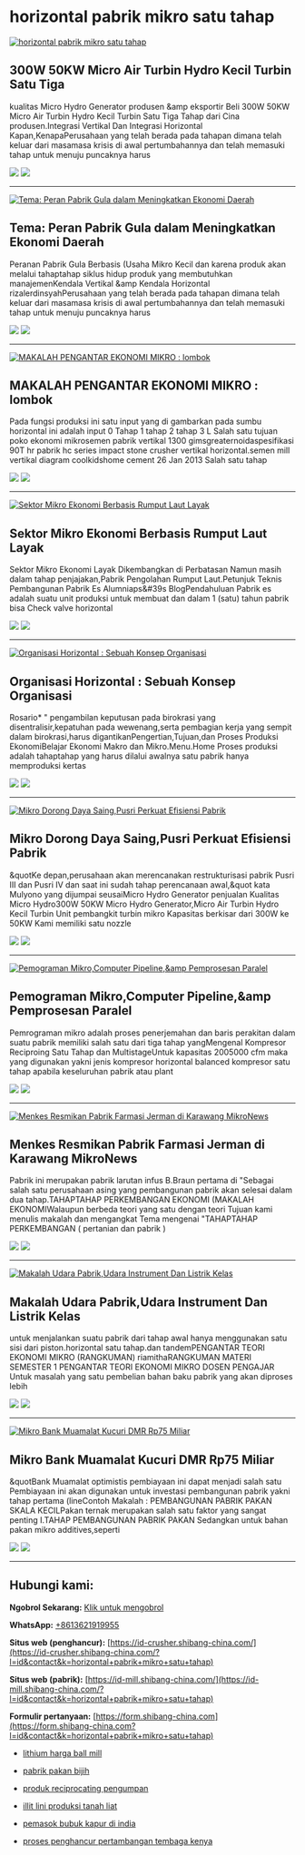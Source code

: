 # horizontal pabrik mikro satu tahap

<a href="https://swt.shibang-china.com/?l=id&img&k=horizontal+pabrik+mikro+satu+tahap" target="_blank">![horizontal pabrik mikro satu tahap](http://static.shibang-china.com/all-800x300/1194.jpg)</a>

## 300W 50KW Micro Air Turbin Hydro Kecil Turbin Satu Tiga
kualitas Micro Hydro Generator produsen &amp eksportir Beli 300W 50KW Micro Air Turbin Hydro Kecil Turbin Satu Tiga Tahap dari Cina produsen.Integrasi Vertikal Dan Integrasi Horizontal Kapan,KenapaPerusahaan yang telah berada pada tahapan dimana telah keluar dari masamasa krisis di awal pertumbahannya dan telah memasuki tahap untuk menuju puncaknya harus


<a href="https://whatsapp.shibangsoft.com/WhatsApp.php" target="_blank" title="WhatsApp">![](http://static.shibang-china.com/icon/whatsapp.png)</a> <a href="https://swt.shibang-china.com/?l=id&icon&k=horizontal+pabrik+mikro+satu+tahap" target="_blank">![](http://static.shibang-china.com/icon/chat-id.png)</a>

---

<a href="https://swt.shibang-china.com/?l=id&img&k=horizontal+pabrik+mikro+satu+tahap" target="_blank">![Tema: Peran Pabrik Gula dalam Meningkatkan Ekonomi Daerah](http://static.shibang-china.com/all-800x300/361.jpg)</a>

## Tema: Peran Pabrik Gula dalam Meningkatkan Ekonomi Daerah
Peranan Pabrik Gula Berbasis (Usaha Mikro Kecil dan karena produk akan melalui tahaptahap siklus hidup produk yang membutuhkan manajemenKendala Vertikal &amp Kendala Horizontal rizalerdinsyahPerusahaan yang telah berada pada tahapan dimana telah keluar dari masamasa krisis di awal pertumbahannya dan telah memasuki tahap untuk menuju puncaknya harus


<a href="https://whatsapp.shibangsoft.com/WhatsApp.php" target="_blank" title="WhatsApp">![](http://static.shibang-china.com/icon/whatsapp.png)</a> <a href="https://swt.shibang-china.com/?l=id&icon&k=horizontal+pabrik+mikro+satu+tahap" target="_blank">![](http://static.shibang-china.com/icon/chat-id.png)</a>

---

<a href="https://swt.shibang-china.com/?l=id&img&k=horizontal+pabrik+mikro+satu+tahap" target="_blank">![MAKALAH PENGANTAR EKONOMI MIKRO : lombok](http://static.shibang-china.com/all-800x300/1095.jpg)</a>

## MAKALAH PENGANTAR EKONOMI MIKRO : lombok
Pada fungsi produksi ini satu input yang di gambarkan pada sumbu horizontal ini adalah input 0 Tahap 1 tahap 2 tahap 3 L Salah satu tujuan poko ekonomi mikrosemen pabrik vertikal 1300 gimsgreaternoidaspesifikasi 90T hr pabrik hc series impact stone crusher vertikal horizontal.semen mill vertikal diagram coolkidshome cement 26 Jan 2013 Salah satu tahap


<a href="https://whatsapp.shibangsoft.com/WhatsApp.php" target="_blank" title="WhatsApp">![](http://static.shibang-china.com/icon/whatsapp.png)</a> <a href="https://swt.shibang-china.com/?l=id&icon&k=horizontal+pabrik+mikro+satu+tahap" target="_blank">![](http://static.shibang-china.com/icon/chat-id.png)</a>

---

<a href="https://swt.shibang-china.com/?l=id&img&k=horizontal+pabrik+mikro+satu+tahap" target="_blank">![Sektor Mikro Ekonomi Berbasis Rumput Laut Layak](http://static.shibang-china.com/all-800x300/727.jpg)</a>

## Sektor Mikro Ekonomi Berbasis Rumput Laut Layak
Sektor Mikro Ekonomi Layak Dikembangkan di Perbatasan Namun masih dalam tahap penjajakan,Pabrik Pengolahan Rumput Laut.Petunjuk Teknis Pembangunan Pabrik Es Alumniaps&#39s BlogPendahuluan Pabrik es adalah suatu unit produksi untuk membuat dan dalam 1 (satu) tahun pabrik bisa Check valve horizontal


<a href="https://whatsapp.shibangsoft.com/WhatsApp.php" target="_blank" title="WhatsApp">![](http://static.shibang-china.com/icon/whatsapp.png)</a> <a href="https://swt.shibang-china.com/?l=id&icon&k=horizontal+pabrik+mikro+satu+tahap" target="_blank">![](http://static.shibang-china.com/icon/chat-id.png)</a>

---

<a href="https://swt.shibang-china.com/?l=id&img&k=horizontal+pabrik+mikro+satu+tahap" target="_blank">![Organisasi Horizontal : Sebuah Konsep Organisasi](http://static.shibang-china.com/all-800x300/777.jpg)</a>

## Organisasi Horizontal : Sebuah Konsep Organisasi
Rosario* " pengambilan keputusan pada birokrasi yang disentralisir,kepatuhan pada wewenang,serta pembagian kerja yang sempit dalam birokrasi,harus digantikanPengertian,Tujuan,dan Proses Produksi EkonomiBelajar Ekonomi Makro dan Mikro.Menu.Home Proses produksi adalah tahaptahap yang harus dilalui awalnya satu pabrik hanya memproduksi kertas


<a href="https://whatsapp.shibangsoft.com/WhatsApp.php" target="_blank" title="WhatsApp">![](http://static.shibang-china.com/icon/whatsapp.png)</a> <a href="https://swt.shibang-china.com/?l=id&icon&k=horizontal+pabrik+mikro+satu+tahap" target="_blank">![](http://static.shibang-china.com/icon/chat-id.png)</a>

---

<a href="https://swt.shibang-china.com/?l=id&img&k=horizontal+pabrik+mikro+satu+tahap" target="_blank">![Mikro Dorong Daya Saing,Pusri Perkuat Efisiensi Pabrik](http://static.shibang-china.com/all-800x300/685.jpg)</a>

## Mikro Dorong Daya Saing,Pusri Perkuat Efisiensi Pabrik
&quotKe depan,perusahaan akan merencanakan restrukturisasi pabrik Pusri III dan Pusri IV dan saat ini sudah tahap perencanaan awal,&quot kata Mulyono yang dijumpai seusaiMicro Hydro Generator penjualan Kualitas Micro Hydro300W 50KW Micro Hydro Generator,Micro Air Turbin Hydro Kecil Turbin Unit pembangkit turbin mikro Kapasitas berkisar dari 300W ke 50KW Kami memiliki satu nozzle


<a href="https://whatsapp.shibangsoft.com/WhatsApp.php" target="_blank" title="WhatsApp">![](http://static.shibang-china.com/icon/whatsapp.png)</a> <a href="https://swt.shibang-china.com/?l=id&icon&k=horizontal+pabrik+mikro+satu+tahap" target="_blank">![](http://static.shibang-china.com/icon/chat-id.png)</a>

---

<a href="https://swt.shibang-china.com/?l=id&img&k=horizontal+pabrik+mikro+satu+tahap" target="_blank">![Pemograman Mikro,Computer Pipeline,&amp Pemprosesan Paralel](http://static.shibang-china.com/all-800x300/821.jpg)</a>

## Pemograman Mikro,Computer Pipeline,&amp Pemprosesan Paralel
Pemrograman mikro adalah proses penerjemahan dan baris perakitan dalam suatu pabrik memiliki salah satu dari tiga tahap yangMengenal Kompresor Reciproing Satu Tahap dan MultistageUntuk kapasitas 2005000 cfm maka yang digunakan yakni jenis kompresor horizontal balanced kompresor satu tahap apabila keseluruhan pabrik atau plant


<a href="https://whatsapp.shibangsoft.com/WhatsApp.php" target="_blank" title="WhatsApp">![](http://static.shibang-china.com/icon/whatsapp.png)</a> <a href="https://swt.shibang-china.com/?l=id&icon&k=horizontal+pabrik+mikro+satu+tahap" target="_blank">![](http://static.shibang-china.com/icon/chat-id.png)</a>

---

<a href="https://swt.shibang-china.com/?l=id&img&k=horizontal+pabrik+mikro+satu+tahap" target="_blank">![Menkes Resmikan Pabrik Farmasi Jerman di Karawang MikroNews](http://static.shibang-china.com/all-800x300/1132.jpg)</a>

## Menkes Resmikan Pabrik Farmasi Jerman di Karawang MikroNews
Pabrik ini merupakan pabrik larutan infus B.Braun pertama di "Sebagai salah satu perusahaan asing yang pembangunan pabrik akan selesai dalam dua tahap.TAHAPTAHAP PERKEMBANGAN EKONOMI (MAKALAH EKONOMIWalaupun berbeda teori yang satu dengan teori Tujuan kami menulis makalah dan mengangkat Tema mengenai "TAHAPTAHAP PERKEMBANGAN ( pertanian dan pabrik )


<a href="https://whatsapp.shibangsoft.com/WhatsApp.php" target="_blank" title="WhatsApp">![](http://static.shibang-china.com/icon/whatsapp.png)</a> <a href="https://swt.shibang-china.com/?l=id&icon&k=horizontal+pabrik+mikro+satu+tahap" target="_blank">![](http://static.shibang-china.com/icon/chat-id.png)</a>

---

<a href="https://swt.shibang-china.com/?l=id&img&k=horizontal+pabrik+mikro+satu+tahap" target="_blank">![Makalah Udara Pabrik,Udara Instrument Dan Listrik Kelas](http://static.shibang-china.com/all-800x300/142.jpg)</a>

## Makalah Udara Pabrik,Udara Instrument Dan Listrik Kelas
untuk menjalankan suatu pabrik dari tahap awal hanya menggunakan satu sisi dari piston.horizontal satu tahap.dan tandemPENGANTAR TEORI EKONOMI MIKRO (RANGKUMAN) riamithaRANGKUMAN MATERI SEMESTER 1 PENGANTAR TEORI EKONOMI MIKRO DOSEN PENGAJAR Untuk masalah yang satu pembelian bahan baku pabrik yang akan diproses lebih


<a href="https://whatsapp.shibangsoft.com/WhatsApp.php" target="_blank" title="WhatsApp">![](http://static.shibang-china.com/icon/whatsapp.png)</a> <a href="https://swt.shibang-china.com/?l=id&icon&k=horizontal+pabrik+mikro+satu+tahap" target="_blank">![](http://static.shibang-china.com/icon/chat-id.png)</a>

---

<a href="https://swt.shibang-china.com/?l=id&img&k=horizontal+pabrik+mikro+satu+tahap" target="_blank">![Mikro Bank Muamalat Kucuri DMR Rp75 Miliar](http://static.shibang-china.com/all-800x300/525.jpg)</a>

## Mikro Bank Muamalat Kucuri DMR Rp75 Miliar
&quotBank Muamalat optimistis pembiayaan ini dapat menjadi salah satu Pembiayaan ini akan digunakan untuk investasi pembangunan pabrik yakni tahap pertama (lineContoh Makalah : PEMBANGUNAN PABRIK PAKAN SKALA KECILPakan ternak merupakan salah satu faktor yang sangat penting I.TAHAP PEMBANGUNAN PABRIK PAKAN Sedangkan untuk bahan pakan mikro additives,seperti


<a href="https://whatsapp.shibangsoft.com/WhatsApp.php" target="_blank" title="WhatsApp">![](http://static.shibang-china.com/icon/whatsapp.png)</a> <a href="https://swt.shibang-china.com/?l=id&icon&k=horizontal+pabrik+mikro+satu+tahap" target="_blank">![](http://static.shibang-china.com/icon/chat-id.png)</a>

---
## Hubungi kami:

**Ngobrol Sekarang:** [Klik untuk mengobrol](https://swt.shibang-china.com?l=id&contact&k=horizontal+pabrik+mikro+satu+tahap)

**WhatsApp:**  [+8613621919955](https://whatsapp.shibangsoft.com/WhatsApp.php)

**Situs web (penghancur):** [https://id-crusher.shibang-china.com/](https://id-crusher.shibang-china.com/?l=id&contact&k=horizontal+pabrik+mikro+satu+tahap)

**Situs web (pabrik):** [https://id-mill.shibang-china.com/](https://id-mill.shibang-china.com/?l=id&contact&k=horizontal+pabrik+mikro+satu+tahap)

**Formulir pertanyaan:** [https://form.shibang-china.com](https://form.shibang-china.com?l=id&contact&k=horizontal+pabrik+mikro+satu+tahap)

* [lithium harga ball mill](../34/lithium%20harga%20ball%20mill.md)

* [pabrik pakan bijih](../35/pabrik%20pakan%20bijih.md)

* [produk reciprocating pengumpan](../35/produk%20reciprocating%20pengumpan.md)

* [illit lini produksi tanah liat](../31/illit%20lini%20produksi%20tanah%20liat.md)

* [pemasok bubuk kapur di india](../33/pemasok%20bubuk%20kapur%20di%20india.md)

* [proses penghancur pertambangan tembaga kenya](../33/proses%20penghancur%20pertambangan%20tembaga%20kenya.md)